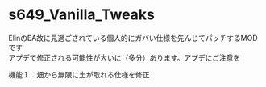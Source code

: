 # s649_Vanilla_Tweaks
ElinのEA故に見過ごされている個人的にガバい仕様を先んじてパッチするMODです  
アプデで修正される可能性が大いに（多分）あります。アプデにご注意を  

機能１：畑から無限に土が取れる仕様を修正
